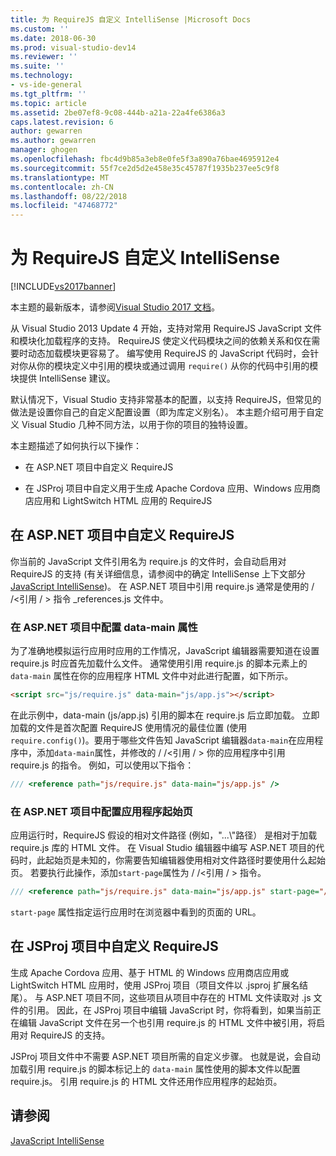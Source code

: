 ```yaml
---
title: 为 RequireJS 自定义 IntelliSense |Microsoft Docs
ms.custom: ''
ms.date: 2018-06-30
ms.prod: visual-studio-dev14
ms.reviewer: ''
ms.suite: ''
ms.technology:
- vs-ide-general
ms.tgt_pltfrm: ''
ms.topic: article
ms.assetid: 2be07ef8-9c08-444b-a21a-22a4fe6386a3
caps.latest.revision: 6
author: gewarren
ms.author: gewarren
manager: ghogen
ms.openlocfilehash: fbc4d9b85a3eb8e0fe5f3a890a76bae4695912e4
ms.sourcegitcommit: 55f7ce2d5d2e458e35c45787f1935b237ee5c9f8
ms.translationtype: MT
ms.contentlocale: zh-CN
ms.lasthandoff: 08/22/2018
ms.locfileid: "47468772"
---
```

# <a name="customizing-intellisense-for-requirejs"></a>为 RequireJS 自定义 IntelliSense
[!INCLUDE[vs2017banner](../includes/vs2017banner.md)]

本主题的最新版本，请参阅[Visual Studio 2017 文档](https://docs.microsoft.com/en-us/visualstudio/)。  
  
从 Visual Studio 2013 Update 4 开始，支持对常用 RequireJS JavaScript 文件和模块化加载程序的支持。 RequireJS 使定义代码模块之间的依赖关系和仅在需要时动态加载模块更容易了。 编写使用 RequireJS 的 JavaScript 代码时，会针对你从你的模块定义中引用的模块或通过调用 `require()` 从你的代码中引用的模块提供 IntelliSense 建议。  
  
 默认情况下，Visual Studio 支持非常基本的配置，以支持 RequireJS，但常见的做法是设置你自己的自定义配置设置（即为库定义别名）。 本主题介绍可用于自定义 Visual Studio 几种不同方法，以用于你的项目的独特设置。  
  
 本主题描述了如何执行以下操作：  
  
-   在 ASP.NET 项目中自定义 RequireJS  
  
-   在 JSProj 项目中自定义用于生成 Apache Cordova 应用、Windows 应用商店应用和 LightSwitch HTML 应用的 RequireJS  
  
## <a name="customize-requirejs-in-aspnet-projects"></a>在 ASP.NET 项目中自定义 RequireJS  
 你当前的 JavaScript 文件引用名为 require.js 的文件时，会自动启用对 RequireJS 的支持 (有关详细信息，请参阅中的确定 IntelliSense 上下文部分[JavaScript IntelliSense](../ide/javascript-intellisense.md))。 在 ASP.NET 项目中引用 require.js 通常是使用的 / /\<引用 / > 指令 _references.js 文件中。  
  
### <a name="configure-the-data-main-attribute-in-an-aspnet-project"></a>在 ASP.NET 项目中配置 data-main 属性  
 为了准确地模拟运行应用时应用的工作情况，JavaScript 编辑器需要知道在设置 require.js 时应首先加载什么文件。 通常使用引用 require.js 的脚本元素上的 `data-main` 属性在你的应用程序 HTML 文件中对此进行配置，如下所示。  
  
```html  
<script src="js/require.js" data-main="js/app.js"></script>  
```  
  
 在此示例中，data-main (js/app.js) 引用的脚本在 require.js 后立即加载。 立即加载的文件是首次配置 RequireJS 使用情况的最佳位置 (使用`require.config()`)。要用于哪些文件告知 JavaScript 编辑器`data-main`在应用程序中，添加`data-main`属性，并修改的 / /\<引用 / > 你的应用程序中引用 require.js 的指令。 例如，可以使用以下指令：  
  
```javascript  
/// <reference path="js/require.js" data-main="js/app.js" />  
```  
  
### <a name="configure-the-application-start-page-in-an-aspnet-project"></a>在 ASP.NET 项目中配置应用程序起始页  
 应用运行时，RequireJS 假设的相对文件路径 (例如，"...\\"路径） 是相对于加载 require.js 库的 HTML 文件。 在 Visual Studio 编辑器中编写 ASP.NET 项目的代码时，此起始页是未知的，你需要告知编辑器使用相对文件路径时要使用什么起始页。 若要执行此操作，添加`start-page`属性为 / /\<引用 / > 指令。  
  
```javascript  
/// <reference path="js/require.js" data-main="js/app.js" start-page="/app/index.html" />  
```  
  
 `start-page` 属性指定运行应用时在浏览器中看到的页面的 URL。  
  
## <a name="customize-requirejs-in-jsproj-projects"></a>在 JSProj 项目中自定义 RequireJS  
 生成 Apache Cordova 应用、基于 HTML 的 Windows 应用商店应用或 LightSwitch HTML 应用时，使用 JSProj 项目（项目文件以 .jsproj 扩展名结尾）。 与 ASP.NET 项目不同，这些项目从项目中存在的 HTML 文件读取对 .js 文件的引用。 因此，在 JSProj 项目中编辑 JavaScript 时，你将看到，如果当前正在编辑 JavaScript 文件在另一个也引用 require.js 的 HTML 文件中被引用，将启用对 RequireJS 的支持。  
  
 JSProj 项目文件中不需要 ASP.NET 项目所需的自定义步骤。 也就是说，会自动加载引用 require.js 的脚本标记上的 `data-main` 属性使用的脚本文件以配置 require.js。 引用 require.js 的 HTML 文件还用作应用程序的起始页。  
  
## <a name="see-also"></a>请参阅  
 [JavaScript IntelliSense](../ide/javascript-intellisense.md)



